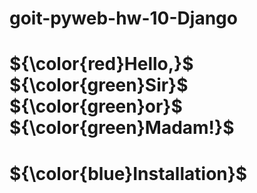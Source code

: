 # goit-pyweb-hw-10-Django

# ${\color{red}Hello,}$ ${\color{green}Sir}$ ${\color{green}or}$ ${\color{green}Madam!}$

# ${\color{blue}Installation}$
